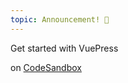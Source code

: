 ```yaml
---
topic: Announcement! 🎉
---
```


Get started with VuePress

on [CodeSandbox](https://codesandbox.io)
